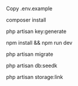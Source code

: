 <p>Copy .env.example</p>
<p>composer install</p>
<p>php artisan key:generate</p>
<p>npm install && npm run dev</p>
<p>php artisan migrate</p>
<p>php artisan db:seedk</p>
<p>php artisan storage:link</p>
